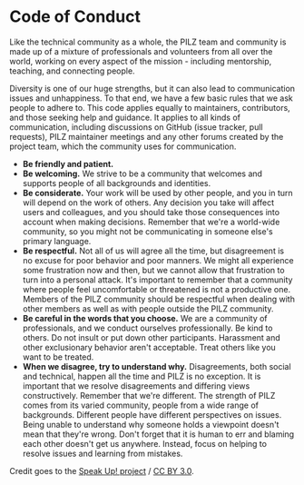 # Code of Conduct

Like the technical community as a whole, the PILZ team and community is made up of a mixture of professionals and volunteers from all over the world, working on every aspect of the mission - including mentorship, teaching, and connecting people.

Diversity is one of our huge strengths, but it can also lead to communication issues and unhappiness. To that end, we have a few basic rules that we ask people to adhere to. This code applies equally to maintainers, contributors, and those seeking help and guidance.
It applies to all kinds of communication, including discussions on GitHub (issue tracker, pull requests), PILZ maintainer meetings and any other forums created by the project team, which the community uses for communication.

- **Be friendly and patient.**
- **Be welcoming.** We strive to be a community that welcomes and supports people of all backgrounds and identities.
- **Be considerate.** Your work will be used by other people, and you in turn will depend on the work of others. Any decision you take will affect users and colleagues, and you should take those consequences into account when making decisions. Remember that we're a world-wide community, so you might not be communicating in someone else's primary language.
- **Be respectful.** Not all of us will agree all the time, but disagreement is no excuse for poor behavior and poor manners. We might all experience some frustration now and then, but we cannot allow that frustration to turn into a personal attack. It's important to remember that a community where people feel uncomfortable or threatened is not a productive one. Members of the PILZ community should be respectful when dealing with other members as well as with people outside the PILZ community.
- **Be careful in the words that you choose.** We are a community of professionals, and we conduct ourselves professionally. Be kind to others. Do not insult or put down other participants. Harassment and other exclusionary behavior aren't acceptable. Treat others like you want to be treated.
- **When we disagree, try to understand why.** Disagreements, both social and technical, happen all the time and PILZ is no exception. It is important that we resolve disagreements and differing views constructively. Remember that we're different. The strength of PILZ comes from its varied community, people from a wide range of backgrounds. Different people have different perspectives on issues. Being unable to understand why someone holds a viewpoint doesn't mean that they're wrong. Don't forget that it is human to err and blaming each other doesn't get us anywhere. Instead, focus on helping to resolve issues and learning from mistakes.

Credit goes to the [Speak Up! project](http://web.archive.org/web/20141109123859/http://speakup.io/coc.html) / [CC BY 3.0](http://web.archive.org/web/20141109180127/http://creativecommons.org/licenses/by/3.0/).

